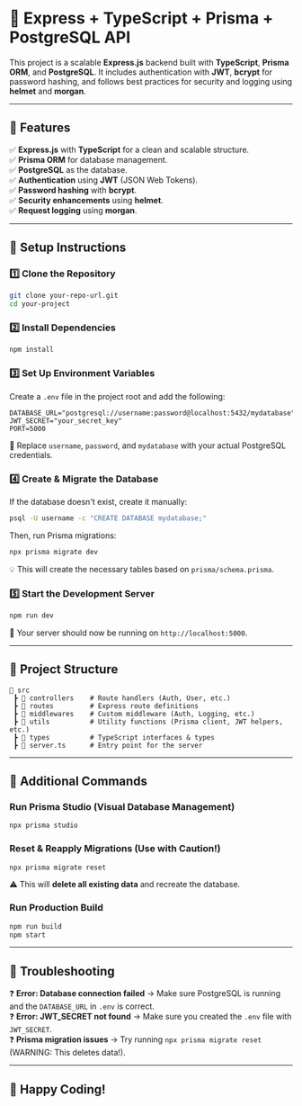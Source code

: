 # 🚀 Express + TypeScript + Prisma + PostgreSQL API

This project is a scalable **Express.js** backend built  with **TypeScript**, **Prisma ORM**, and **PostgreSQL**. It includes authentication with **JWT**, **bcrypt** for password hashing, and follows best practices for security and logging using **helmet** and **morgan**.

---

## 🔹 Features
✅ **Express.js** with **TypeScript** for a clean and scalable structure.  
✅ **Prisma ORM** for database management.  
✅ **PostgreSQL** as the database.  
✅ **Authentication** using **JWT** (JSON Web Tokens).  
✅ **Password hashing** with **bcrypt**.  
✅ **Security enhancements** using **helmet**.  
✅ **Request logging** using **morgan**.  

---

## 📌 Setup Instructions

### **1️⃣ Clone the Repository**
```sh
git clone your-repo-url.git
cd your-project
```

### **2️⃣ Install Dependencies**
```sh
npm install
```

### **3️⃣ Set Up Environment Variables**
Create a `.env` file in the project root and add the following:
```env
DATABASE_URL="postgresql://username:password@localhost:5432/mydatabase"
JWT_SECRET="your_secret_key"
PORT=5000
```
🔹 Replace `username`, `password`, and `mydatabase` with your actual PostgreSQL credentials.

### **4️⃣ Create & Migrate the Database**
If the database doesn't exist, create it manually:
```sh
psql -U username -c "CREATE DATABASE mydatabase;"
```
Then, run Prisma migrations:
```sh
npx prisma migrate dev
```
💡 This will create the necessary tables based on `prisma/schema.prisma`.

### **5️⃣ Start the Development Server**
```sh
npm run dev
```
🚀 Your server should now be running on `http://localhost:5000`.

---

## 📌 Project Structure
```
📂 src
 ┣ 📂 controllers    # Route handlers (Auth, User, etc.)
 ┣ 📂 routes         # Express route definitions
 ┣ 📂 middlewares    # Custom middleware (Auth, Logging, etc.)
 ┣ 📂 utils          # Utility functions (Prisma client, JWT helpers, etc.)
 ┣ 📂 types          # TypeScript interfaces & types
 ┣ 📜 server.ts      # Entry point for the server
```

---

## 📌 Additional Commands

### **Run Prisma Studio (Visual Database Management)**
```sh
npx prisma studio
```

### **Reset & Reapply Migrations (Use with Caution!)**
```sh
npx prisma migrate reset
```
⚠️ This will **delete all existing data** and recreate the database.

### **Run Production Build**
```sh
npm run build
npm start
```

---

## 📌 Troubleshooting
❓ **Error: Database connection failed** → Make sure PostgreSQL is running and the `DATABASE_URL` in `.env` is correct.  
❓ **Error: JWT_SECRET not found** → Make sure you created the `.env` file with `JWT_SECRET`.  
❓ **Prisma migration issues** → Try running `npx prisma migrate reset` (WARNING: This deletes data!).

---

## 🎉 Happy Coding!


